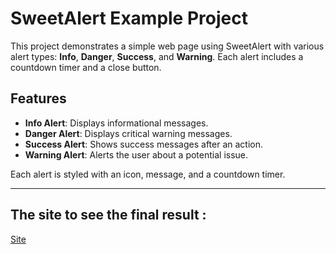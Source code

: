 # SweetAlert Example Project

This project demonstrates a simple web page using SweetAlert with various alert types: **Info**, **Danger**, **Success**, and **Warning**. Each alert includes a countdown timer and a close button.

## Features

- **Info Alert**: Displays informational messages.
- **Danger Alert**: Displays critical warning messages.
- **Success Alert**: Shows success messages after an action.
- **Warning Alert**: Alerts the user about a potential issue.
  
Each alert is styled with an icon, message, and a countdown timer.

---

<h2>The site to see the final result : </h2>
<a href="https://hamzachehlaoui.github.io/Sweet_alert/">Site</a>